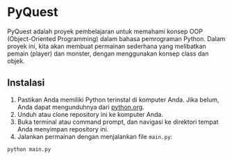 <!-- @format -->

# PyQuest

PyQuest adalah proyek pembelajaran untuk memahami konsep OOP (Object-Oriented Programming) dalam bahasa pemrograman Python. Dalam proyek ini, kita akan membuat permainan sederhana yang melibatkan pemain (player) dan monster, dengan menggunakan konsep class dan objek.

## Instalasi

1. Pastikan Anda memiliki Python terinstal di komputer Anda. Jika belum, Anda dapat mengunduhnya dari [python.org](https://www.python.org/).
2. Unduh atau clone repository ini ke komputer Anda.
3. Buka terminal atau command prompt, dan navigasi ke direktori tempat Anda menyimpan repository ini.
4. Jalankan permainan dengan menjalankan file `main.py`:

```bash
python main.py
```
